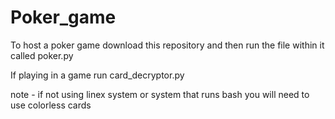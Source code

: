 # Poker_game

To host a poker game download this repository and then run the file within it called poker.py

If playing in a game run card_decryptor.py

note - if not using linex system or system that runs bash you will need to use colorless cards  
